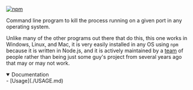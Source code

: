 [![npm](https://img.shields.io/npm/v/crossplatform-killport.svg)](https://www.npmjs.com/package/crossplatform-killport)

Command line program to kill the process running on a given port in any operating system.

Unlike many of the other programs out there that do this, this one works in Windows, Linux, and Mac, it is very easily installed in any OS using `npm` because it is written in Node.js, and it is actively maintained by a [team](https://rooseveltframework.org/contributors.html) of people rather than being just some guy's project from several years ago that may or may not work.

<details open>
  <summary>Documentation</summary>
  - [Usage](./USAGE.md)
</details>
